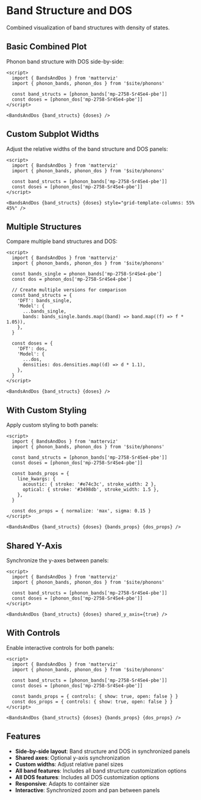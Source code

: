 # Band Structure and DOS

Combined visualization of band structures with density of states.

## Basic Combined Plot

Phonon band structure with DOS side-by-side:

```svelte example
<script>
  import { BandsAndDos } from 'matterviz'
  import { phonon_bands, phonon_dos } from '$site/phonons'

  const band_structs = [phonon_bands['mp-2758-Sr4Se4-pbe']]
  const doses = [phonon_dos['mp-2758-Sr4Se4-pbe']]
</script>

<BandsAndDos {band_structs} {doses} />
```

## Custom Subplot Widths

Adjust the relative widths of the band structure and DOS panels:

```svelte example
<script>
  import { BandsAndDos } from 'matterviz'
  import { phonon_bands, phonon_dos } from '$site/phonons'

  const band_structs = [phonon_bands['mp-2758-Sr4Se4-pbe']]
  const doses = [phonon_dos['mp-2758-Sr4Se4-pbe']]
</script>

<BandsAndDos {band_structs} {doses} style="grid-template-columns: 55% 45%" />
```

## Multiple Structures

Compare multiple band structures and DOS:

```svelte example
<script>
  import { BandsAndDos } from 'matterviz'
  import { phonon_bands, phonon_dos } from '$site/phonons'

  const bands_single = phonon_bands['mp-2758-Sr4Se4-pbe']
  const dos = phonon_dos['mp-2758-Sr4Se4-pbe']

  // Create multiple versions for comparison
  const band_structs = {
    'DFT': bands_single,
    'Model': {
      ...bands_single,
      bands: bands_single.bands.map((band) => band.map((f) => f * 1.05)),
    },
  }

  const doses = {
    'DFT': dos,
    'Model': {
      ...dos,
      densities: dos.densities.map((d) => d * 1.1),
    },
  }
</script>

<BandsAndDos {band_structs} {doses} />
```

## With Custom Styling

Apply custom styling to both panels:

```svelte example
<script>
  import { BandsAndDos } from 'matterviz'
  import { phonon_bands, phonon_dos } from '$site/phonons'

  const band_structs = [phonon_bands['mp-2758-Sr4Se4-pbe']]
  const doses = [phonon_dos['mp-2758-Sr4Se4-pbe']]

  const bands_props = {
    line_kwargs: {
      acoustic: { stroke: '#e74c3c', stroke_width: 2 },
      optical: { stroke: '#3498db', stroke_width: 1.5 },
    },
  }

  const dos_props = { normalize: 'max', sigma: 0.15 }
</script>

<BandsAndDos {band_structs} {doses} {bands_props} {dos_props} />
```

## Shared Y-Axis

Synchronize the y-axes between panels:

```svelte example
<script>
  import { BandsAndDos } from 'matterviz'
  import { phonon_bands, phonon_dos } from '$site/phonons'

  const band_structs = [phonon_bands['mp-2758-Sr4Se4-pbe']]
  const doses = [phonon_dos['mp-2758-Sr4Se4-pbe']]
</script>

<BandsAndDos {band_structs} {doses} shared_y_axis={true} />
```

## With Controls

Enable interactive controls for both panels:

```svelte example
<script>
  import { BandsAndDos } from 'matterviz'
  import { phonon_bands, phonon_dos } from '$site/phonons'

  const band_structs = [phonon_bands['mp-2758-Sr4Se4-pbe']]
  const doses = [phonon_dos['mp-2758-Sr4Se4-pbe']]

  const bands_props = { controls: { show: true, open: false } }
  const dos_props = { controls: { show: true, open: false } }
</script>

<BandsAndDos {band_structs} {doses} {bands_props} {dos_props} />
```

## Features

- **Side-by-side layout**: Band structure and DOS in synchronized panels
- **Shared axes**: Optional y-axis synchronization
- **Custom widths**: Adjust relative panel sizes
- **All band features**: Includes all band structure customization options
- **All DOS features**: Includes all DOS customization options
- **Responsive**: Adapts to container size
- **Interactive**: Synchronized zoom and pan between panels
